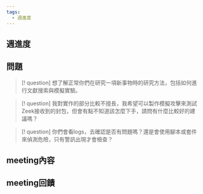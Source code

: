 ```yaml
---
tags:
  - 週進度
---
```

## 週進度

## 問題
>[! question] 想了解正常你們在研究一項新事物時的研究方法，包括如何進行文獻搜索與模擬實驗。

>[! question] 我對實作的部分比較不擅長，我希望可以製作模擬攻擊來測試Zeek接收到的封包，但會有點不知道該怎麼下手，請問有什麼比較好的建議嗎？

>[! question] 你們會看logs，去確認是否有問題嗎？還是會使用腳本或套件來偵測危險，只有警訊出現才會檢查？
## meeting內容

## meeting回饋
